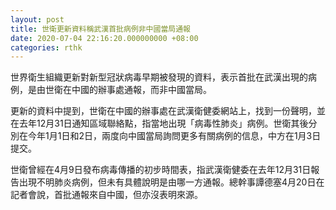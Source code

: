 ```yaml
---
layout: post
title: 世衛更新資料稱武漢首批病例非中國當局通報
date: 2020-07-04 22:16:20.000000000 +08:00
categories: rthk
---
```


世界衛生組織更新對新型冠狀病毒早期被發現的資料，表示首批在武漢出現的病例，是由世衛在中國的辦事處通報，而非中國當局。

更新的資料中提到，世衛在中國的辦事處在武漢衛健委網站上，找到一份聲明，並在去年12月31日通知區域聯絡點，指當地出現「病毒性肺炎」病例。世衛其後分別在今年1月1日和2日，兩度向中國當局詢問更多有關病例的信息，中方在1月3日提交。

世衛曾經在4月9日發布病毒傳播的初步時間表，指武漢衛健委在去年12月31日報告出現不明肺炎病例，但未有具體說明是由哪一方通報。總幹事譚德塞4月20日在記者會說，首批通報來自中國，但亦沒表明來源。
